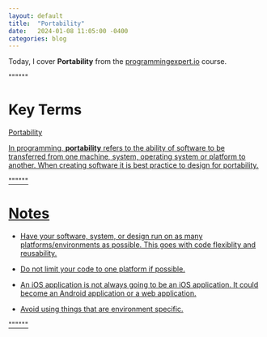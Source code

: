```yaml
---
layout: default
title:  "Portability"
date:   2024-01-08 11:05:00 -0400
categories: blog
---
```


Today, I cover __Portability__ from the [programmingexpert.io][course-site] course.

""""""

# Key Terms

<u>Portability<u>

In programming, __portability__ refers to the ability of software to be transferred from one machine, system, operating system or platform to another. When creating software it is best practice to design for portability.

""""""

# Notes

- Have your software, system, or design run on as many platforms/environments as possible. This goes with code flexiblity and reusability.

- Do not limit your code to one platform if possible.

- An iOS application is not always going to be an iOS application. It could become an Android application or a web application.

- Avoid using things that are environment specific.

""""""

[course-site]: https://www.programmingexpert.io/index